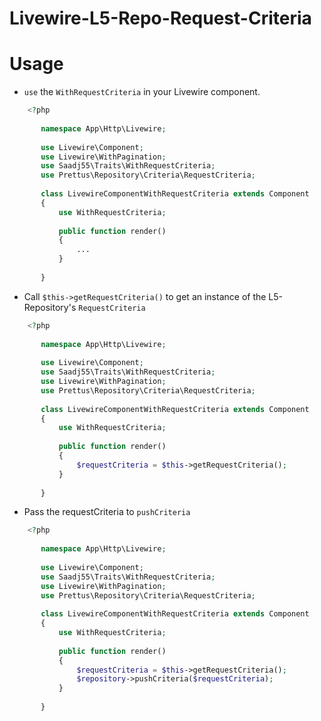 # Livewire-L5-Repo-Request-Criteria

# Usage

- `use` the  `WithRequestCriteria` in your Livewire component.

```php
    <?php
       
       namespace App\Http\Livewire;
       
       use Livewire\Component;
       use Livewire\WithPagination;
       use Saadj55\Traits\WithRequestCriteria;
       use Prettus\Repository\Criteria\RequestCriteria;
       
       class LivewireComponentWithRequestCriteria extends Component
       {
           use WithRequestCriteria;
       
           public function render()
           {
               ...
           }
       
       }
```

- Call `$this->getRequestCriteria()` to get an instance of the L5-Repository's `RequestCriteria`
```php
    <?php
       
       namespace App\Http\Livewire;
       
       use Livewire\Component;
       use Saadj55\Traits\WithRequestCriteria;
       use Livewire\WithPagination;
       use Prettus\Repository\Criteria\RequestCriteria;
       
       class LivewireComponentWithRequestCriteria extends Component
       {
           use WithRequestCriteria;
       
           public function render()
           {
               $requestCriteria = $this->getRequestCriteria();
           }
       
       }
```

- Pass the requestCriteria to `pushCriteria`
```php
    <?php
       
       namespace App\Http\Livewire;
       
       use Livewire\Component;
       use Saadj55\Traits\WithRequestCriteria;
       use Livewire\WithPagination;
       use Prettus\Repository\Criteria\RequestCriteria;
       
       class LivewireComponentWithRequestCriteria extends Component
       {
           use WithRequestCriteria;
       
           public function render()
           {
               $requestCriteria = $this->getRequestCriteria();
               $repository->pushCriteria($requestCriteria);
           }
       
       }
```